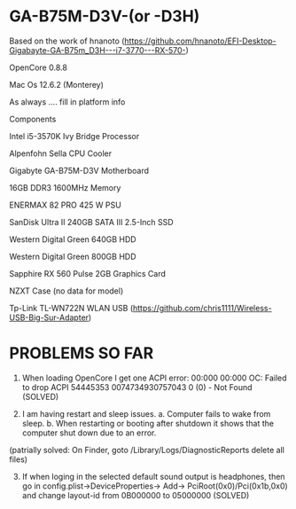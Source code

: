 # GA-B75M-D3V-(or -D3H)

Based on the work of hnanoto (https://github.com/hnanoto/EFI-Desktop-Gigabayte-GA-B75m_D3H---i7-3770---RX-570-)

OpenCore 0.8.8 

Mac Os 12.6.2 (Monterey)


As always .... fill in platform info


Components

Intel i5-3570K Ivy Bridge Processor

Alpenfohn Sella CPU Cooler 

Gigabyte GA-B75M-D3V Motherboard

16GB  DDR3 1600MHz Memory 

ENERMAX 82 PRO 425 W PSU

SanDisk Ultra II 240GB SATA III 2.5-Inch SSD 

Western Digital Green 640GB HDD

Western Digital Green 800GB HDD

Sapphire RX 560 Pulse 2GB Graphics Card

NZXT Case (no data for model)

Tp-Link TL-WN722N WLAN USB (https://github.com/chris1111/Wireless-USB-Big-Sur-Adapter)


# PROBLEMS SO FAR
1. When loading OpenCore I get one ACPI error:
00:000 00:000 OC: Failed to drop ACPI 54445353 0074734930757043 0 (0) - Not Found
(SOLVED)

2. I am having restart and sleep issues.
a. Computer fails to wake from sleep. 
b. When restarting or booting after shutdown it shows that the computer shut down due to an error. 

(patrially solved: On Finder, goto /Library/Logs/DiagnosticReports
delete all files)

3. If when loging in the selected default sound output is headphones, then go in config.plist->DeviceProperties-> Add-> PciRoot(0x0)/Pci(0x1b,0x0) and change layout-id from 0B000000 to 05000000  (SOLVED) 
